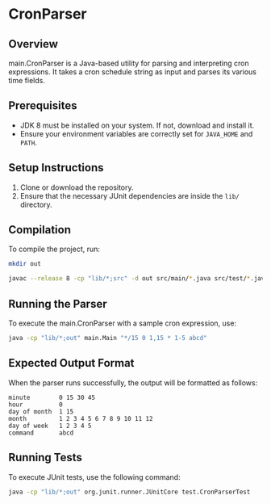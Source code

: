 # CronParser

## Overview

main.CronParser is a Java-based utility for parsing and interpreting cron expressions. It takes a cron schedule string as input and parses its various time fields.

## Prerequisites

- JDK 8 must be installed on your system. If not, download and install it.
- Ensure your environment variables are correctly set for `JAVA_HOME` and `PATH`.

## Setup Instructions

1. Clone or download the repository.
2. Ensure that the necessary JUnit dependencies are inside the `lib/` directory.

## Compilation

To compile the project, run:

```bash
mkdir out
```

```bash
javac --release 8 -cp "lib/*;src" -d out src/main/*.java src/test/*.java
```

## Running the Parser

To execute the main.CronParser with a sample cron expression, use:

```bash
java -cp "lib/*;out" main.Main "*/15 0 1,15 * 1-5 abcd"
```

## Expected Output Format

When the parser runs successfully, the output will be formatted as follows:

```
minute        0 15 30 45
hour          0
day of month  1 15
month         1 2 3 4 5 6 7 8 9 10 11 12
day of week   1 2 3 4 5
command       abcd
```

## Running Tests

To execute JUnit tests, use the following command:

```bash
java -cp "lib/*;out" org.junit.runner.JUnitCore test.CronParserTest
```
